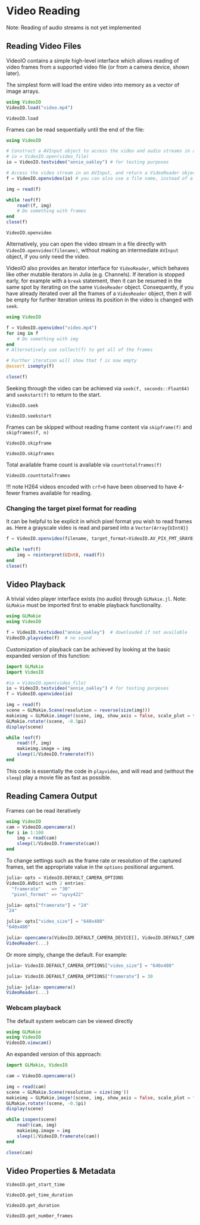 # Video Reading
Note: Reading of audio streams is not yet implemented

## Reading Video Files

VideoIO contains a simple high-level interface which allows reading of
video frames from a supported video file (or from a camera device, shown later).

The simplest form will load the entire video into memory as a vector of image arrays.

```julia
using VideoIO
VideoIO.load("video.mp4")
```
```@docs
VideoIO.load
```

Frames can be read sequentially until the end of the file:

```julia
using VideoIO

# Construct a AVInput object to access the video and audio streams in a video container
# io = VideoIO.open(video_file)
io = VideoIO.testvideo("annie_oakley") # for testing purposes

# Access the video stream in an AVInput, and return a VideoReader object:
f = VideoIO.openvideo(io) # you can also use a file name, instead of a AVInput

img = read(f)

while !eof(f)
    read!(f, img)
    # Do something with frames
end
close(f)
```

```@docs
VideoIO.openvideo
```

Alternatively, you can open the video stream in a file directly with
`VideoIO.openvideo(filename)`, without making an intermediate `AVInput`
object, if you only need the video.

VideoIO also provides an iterator interface for `VideoReader`, which
behaves like other mutable iterators in Julia (e.g. Channels). If iteration is
stopped early, for example with a `break` statement, then it can be resumed in
the same spot by iterating on the same `VideoReader` object. Consequently, if
you have already iterated over all the frames of a `VideoReader` object, then it
will be empty for further iteration unless its position in the video is changed
with `seek`.

```julia
using VideoIO

f = VideoIO.openvideo("video.mp4")
for img in f
    # Do something with img
end
# Alternatively use collect(f) to get all of the frames

# Further iteration will show that f is now empty
@assert isempty(f)

close(f)
```

Seeking through the video can be achieved via `seek(f, seconds::Float64)` and `seekstart(f)` to return to the start.
```@docs
VideoIO.seek
```
```@docs
VideoIO.seekstart
```

Frames can be skipped without reading frame content via `skipframe(f)` and `skipframes(f, n)`
```@docs
VideoIO.skipframe
```
```@docs
VideoIO.skipframes
```

Total available frame count is available via `counttotalframes(f)`
```@docs
VideoIO.counttotalframes
```

!!! note H264 videos encoded with `crf>0` have been observed to have 4-fewer frames
available for reading.

### Changing the target pixel format for reading
It can be helpful to be explicit in which pixel format you wish to read frames as.
Here a grayscale video is read and parsed into a `Vector(Array{UInt8}}`
```julia
f = VideoIO.openvideo(filename, target_format=VideoIO.AV_PIX_FMT_GRAY8)

while !eof(f)
    img = reinterpret(UInt8, read(f))
end
close(f)
```

## Video Playback

A trivial video player interface exists (no audio) through `GLMakie.jl`.
Note: `GLMakie` must be imported first to enable playback functionality.

```julia
using GLMakie
using VideoIO

f = VideoIO.testvideo("annie_oakley")  # downloaded if not available
VideoIO.playvideo(f)  # no sound
```

Customization of playback can be achieved by looking at the basic expanded version of this function:

```julia
import GLMakie
import VideoIO

#io = VideoIO.open(video_file)
io = VideoIO.testvideo("annie_oakley") # for testing purposes
f = VideoIO.openvideo(io)

img = read(f)
scene = GLMakie.Scene(resolution = reverse(size(img)))
makieimg = GLMakie.image!(scene, img, show_axis = false, scale_plot = true)
GLMakie.rotate!(scene, -0.5pi)
display(scene)

while !eof(f)
    read!(f, img)
    makieimg.image = img
    sleep(1/VideoIO.framerate(f))
end
```
This code is essentially the code in `playvideo`, and will read and
(without the `sleep`) play a movie file as fast as possible.


## Reading Camera Output
Frames can be read iteratively
```julia
using VideoIO
cam = VideoIO.opencamera()
for i in 1:100
    img = read(cam)
    sleep(1/VideoIO.framerate(cam))
end
```
To change settings such as the frame rate or resolution of the captured frames, set the
appropriate value in the `options` positional argument.
```julia
julia> opts = VideoIO.DEFAULT_CAMERA_OPTIONS
VideoIO.AVDict with 2 entries:
  "framerate"    => "30"
  "pixel_format" => "uyvy422"

julia> opts["framerate"] = "24"
"24"

julia> opts["video_size"] = "640x480"
"640x480"

julia> opencamera(VideoIO.DEFAULT_CAMERA_DEVICE[], VideoIO.DEFAULT_CAMERA_FORMAT[], opts)
VideoReader(...)
```
 
Or more simply, change the default. For example:
```julia
julia> VideoIO.DEFAULT_CAMERA_OPTIONS["video_size"] = "640x480"

julia> VideoIO.DEFAULT_CAMERA_OPTIONS["framerate"] = 30

julia> julia> opencamera()
VideoReader(...)
```
### Webcam playback
The default system webcam can be viewed directly
```julia
using GLMakie
using VideoIO
VideoIO.viewcam()
```

An expanded version of this approach:
```julia
import GLMakie, VideoIO

cam = VideoIO.opencamera()

img = read(cam)
scene = GLMakie.Scene(resolution = size(img'))
makieimg = GLMakie.image!(scene, img, show_axis = false, scale_plot = false)
GLMakie.rotate!(scene, -0.5pi)
display(scene)

while isopen(scene)
    read!(cam, img)
    makieimg.image = img
    sleep(1/VideoIO.framerate(cam))
end

close(cam)
```

## Video Properties & Metadata
```@docs
VideoIO.get_start_time
```
```@docs
VideoIO.get_time_duration
```
```@docs
VideoIO.get_duration
```
```@docs
VideoIO.get_number_frames
```
